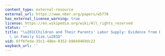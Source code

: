 ```yaml
---
content_type: external-resource
external_url: https://www.nber.org/papers/w5778
has_external_license_warning: true
license: https://en.wikipedia.org/wiki/All_rights_reserved
status: ''
title: "\u201CChildren and Their Parents' Labor Supply: Evidence from Exogenous Variation\
  \ in Family Size.\u201D"
uid: 6ff6feda-35c1-48be-8352-b9649469dc22
wayback_url: ''
---
```

